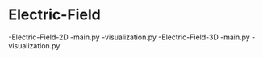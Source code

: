 # Electric-Field
-Electric-Field-2D
	-main.py
	-visualization.py
-Electric-Field-3D
	-main.py
	-visualization.py